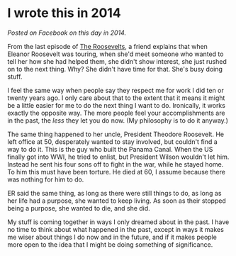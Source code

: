 # I wrote this in 2014
<i>Posted on Facebook on this day in 2014.</i>

From the last episode of <a href="https://www.pbs.org/show/roosevelts/">The Roosevelts</a>, a friend explains that when Eleanor Roosevelt was touring, when she'd meet someone who wanted to tell her how she had helped them, she didn't show interest, she just rushed on to the next thing. Why? She didn't have time for that. She's busy doing stuff. 

I feel the same way when people say they respect me for work I did ten or twenty years ago. I only care about that to the extent that it means it might be a little easier for me to do the next thing I want to do. Ironically, it works exactly the opposite way. The more people feel your accomplishments are in the past, the <i>less</i> they let you do now. (My philosophy is to do it anyway.)

The same thing happened to her uncle, President Theodore Roosevelt. He left office at 50, desperately wanted to stay involved, but couldn't find a way to do it. This is the guy who built the Panama Canal. When the US finally got into WWI, he tried to enlist, but President Wilson wouldn't let him. Instead he sent his four sons off to fight in the war, while he stayed home. To him this must have been torture. He died at 60, I assume because there was nothing for him to do. 

ER said the same thing, as long as there were still things to do, as long as her life had a purpose, she wanted to keep living. As soon as their stopped being a purpose, she wanted to die, and she did.

My stuff is coming together in ways I only dreamed about in the past. I have no time to think about what happened in the past, except in ways it makes me wiser about things I do now and in the future, and if it makes people more open to the idea that I might be doing something of significance.

